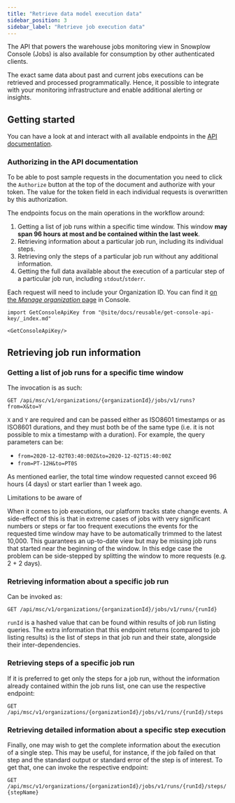 ```yaml
---
title: "Retrieve data model execution data"
sidebar_position: 3
sidebar_label: "Retrieve job execution data"
---
```


The API that powers the warehouse jobs monitoring view in Snowplow Console (Jobs) is also available for consumption by other authenticated clients.

The exact same data about past and current jobs executions can be retrieved and processed programmatically. Hence, it possible to integrate with your monitoring infrastructure and enable additional alerting or insights.

## Getting started

You can have a look at and interact with all available endpoints in the [API documentation](https://console.snowplowanalytics.com/api/msc/v1/docs/index.html?url=/api/msc/v1/docs/docs.yaml#/Jobs).

### Authorizing in the API documentation

To be able to post sample requests in the documentation you need to click the `Authorize` button at the top of the document and authorize with your token. The value for the token field in each individual requests is overwritten by this authorization.

The endpoints focus on the main operations in the workflow around:

1. Getting a list of job runs within a specific time window. This window **may span 96 hours at most and be contained within the last week**.
2. Retrieving information about a particular job run, including its individual steps.
3. Retrieving only the steps of a particular job run without any additional information.
4. Getting the full data available about the execution of a particular step of a particular job run, including `stdout`/`stderr`.

Each request will need to include your Organization ID. You can find it [on the _Manage organization_ page](https://console.snowplowanalytics.com/settings) in Console.

```mdx-code-block
import GetConsoleApiKey from "@site/docs/reusable/get-console-api-key/_index.md"

<GetConsoleApiKey/>
```

## Retrieving job run information

### Getting a list of job runs for a specific time window

The invocation is as such:

`GET /api/msc/v1/organizations/{organizationId}/jobs/v1/runs?from=X&to=Y`

`X` and `Y` are required and can be passed either as ISO8601 timestamps or as ISO8601 durations, and they must both be of the same type (i.e. it is not possible to mix a timestamp with a duration). For example, the query parameters can be:

- `from=2020-12-02T03:40:00Z&to=2020-12-02T15:40:00Z`
- `from=PT-12H&to=PT0S`

As mentioned earlier, the total time window requested cannot exceed 96 hours (4 days) or start earlier than 1 week ago.

Limitations to be aware of

When it comes to job executions, our platform tracks state change events. A side-effect of this is that in extreme cases of jobs with very significant numbers or steps or far too frequent executions the events for the requested time window may have to be automatically trimmed to the latest 10,000. This guarantees an up-to-date view but may be missing job runs that started near the beginning of the window. In this edge case the problem can be side-stepped by splitting the window to more requests (e.g. 2 + 2 days).

### Retrieving information about a specific job run

Can be invoked as:

`GET /api/msc/v1/organizations/{organizationId}/jobs/v1/runs/{runId}`

`runId` is a hashed value that can be found within results of job run listing queries. The extra information that this endpoint returns (compared to job listing results) is the list of steps in that job run and their state, alongside their inter-dependencies.

### Retrieving steps of a specific job run

If it is preferred to get only the steps for a job run, without the information already contained within the job runs list, one can use the respective endpoint:

`GET /api/msc/v1/organizations/{organizationId}/jobs/v1/runs/{runId}/steps`

### Retrieving detailed information about a specific step execution

Finally, one may wish to get the complete information about the execution of a single step. This may be useful, for instance, if the job failed on that step and the standard output or standard error of the step is of interest. To get that, one can invoke the respective endpoint:

`GET /api/msc/v1/organizations/{organizationId}/jobs/v1/runs/{runId}/steps/{stepName}`
